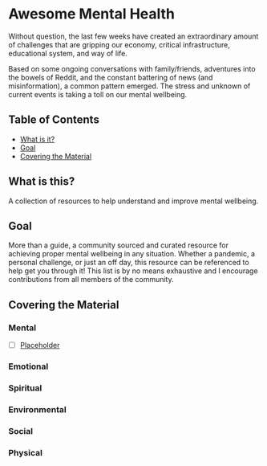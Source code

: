 # Awesome Mental Health
Without question, the last few weeks have created an extraordinary amount of challenges that are gripping our economy, critical infrastructure, educational system, and way of life.

Based on some ongoing conversations with family/friends, adventures into the bowels of Reddit, and the constant battering of news (and misinformation), a common pattern emerged. The stress and unknown of current events is taking a toll on our mental wellbeing.

## Table of Contents
- [What is it?](#what-is-it)
- [Goal](#goal)
- [Covering the Material](#covering-the-material)

## What is this?
A collection of resources to help understand and improve mental wellbeing.

## Goal
More than a guide, a community sourced and curated resource for achieving proper mental wellbeing in any situation. Whether a pandemic, a personal challenge, or just an off day, this resource can be referenced to help get you through it! This list is by no means exhaustive and I encourage contributions from all members of the community.

## Covering the Material


### Mental
- [ ] [Placeholder](https://example.com)

### Emotional

### Spiritual

### Environmental

### Social

### Physical
